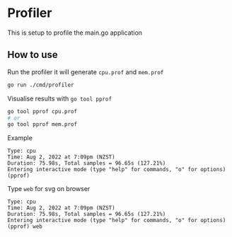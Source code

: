 # Profiler

This is setup to profile the main.go application

## How to use

Run the profiler it will generate `cpu.prof` and `mem.prof`
```bash
go run ./cmd/profiler
```

Visualise results with `go tool pprof`
```bash
go tool pprof cpu.prof
# or
go tool pprof mem.prof
```

Example
```
Type: cpu
Time: Aug 2, 2022 at 7:09pm (NZST)
Duration: 75.98s, Total samples = 96.65s (127.21%)
Entering interactive mode (type "help" for commands, "o" for options)
(pprof) 
```

Type `web` for svg on browser
```
Type: cpu
Time: Aug 2, 2022 at 7:09pm (NZST)
Duration: 75.98s, Total samples = 96.65s (127.21%)
Entering interactive mode (type "help" for commands, "o" for options)
(pprof) web
```


